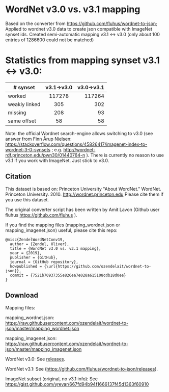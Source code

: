 WordNet v3.0 vs. v3.1 mapping
======================

Based on the converter from https://github.com/fluhus/wordnet-to-json; 
Applied to wordnet v3.0 data to create json compatible with ImageNet synset ids.
Created semi-automatic mapping v3.1 <-> v3.0 (only about 100 entries of 1286600 could not be matched)

# Statistics from mapping synset v3.1 <-> v3.0:  
| # synset      | v3.1->v3.0    | v3.0->v3.1   |
| ------------- |:-------------:| -----:|
| worked      | 117278 | 117264 |
| weakly linked     | 305      |   302 |
| missing | 208      |    93 |
| same offset | 58      |    58 |


Note: the official Wordnet search-engine allows switching to v3.0 (see answer from Finn Årup Nielsen:
https://stackoverflow.com/questions/45826417/imagenet-index-to-wordnet-3-0-synsets
; e.g. http://wordnet-rdf.princeton.edu/pwn30/01440764-n ).
There is currently no reason to use v3.1 if you work with ImageNet. Just stick to v3.0.

Citation
--------

This dataset is based on: Princeton University "About WordNet." WordNet.
Princeton University. 2010. http://wordnet.princeton.edu
Please cite them if you use this dataset.

The original converter script has been written by Amit Lavon (Github user fluhus https://github.com/fluhus ).

If you find the mapping files (mapping_wordnet.json or mapping_imagenet.json) useful, please cite this repo:

    @misc{ZendelWordNetConv19,
      author = {Zendel, Oliver},
      title = {WordNet v3.0 vs. v3.1 mapping},
      year = {2019},
      publisher = {GitHub},
      journal = {GitHub repository},
      howpublished = {\url{https://github.com/ozendelait/wordnet-to-json}},
      commit = {7521b70937355e826ea7e028a615108cdb18d0ee}
    }

Download
--------

Mapping files:

mapping_wordnet.json: https://raw.githubusercontent.com/ozendelait/wordnet-to-json/master/mapping_wordnet.json

mapping_imagenet.json: https://raw.githubusercontent.com/ozendelait/wordnet-to-json/master/mapping_imagenet.json

WordNet v3.0: See [releases](https://github.com/ozendelait/wordnet-to-json/releases/download/wordnet-v3.0/wordnet.json.gz).

WordNet v3.1: See (https://github.com/fluhus/wordnet-to-json/releases).

ImageNet subset (original, no v3.1 info): See https://gist.github.com/yrevar/667fd94b94f1666137f45d1363f60910

